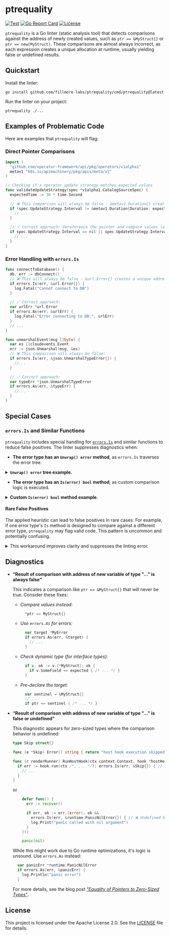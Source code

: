 # ptrequality

[![Test](https://github.com/fillmore-labs/ptrequality/actions/workflows/test.yml/badge.svg?branch=main)](https://github.com/fillmore-labs/ptrequality/actions/workflows/test.yml)
[![Go Report Card](https://goreportcard.com/badge/fillmore-labs.com/ptrequality)](https://goreportcard.com/report/fillmore-labs.com/ptrequality)
[![License](https://img.shields.io/github/license/fillmore-labs/ptrequality)](https://www.apache.org/licenses/LICENSE-2.0)

`ptrequality` is a Go linter (static analysis tool) that detects comparisons against the address of newly created values,
such as `ptr == &MyStruct{}` or `ptr == new(MyStruct)`. These comparisons are almost always incorrect, as each
expression creates a unique allocation at runtime, usually yielding false or undefined results.

## Quickstart

Install the linter:

```console
go install github.com/fillmore-labs/ptrequality/cmd/ptrequality@latest
```

Run the linter on your project:

```console
ptrequality ./...
```

## Examples of Problematic Code

Here are examples that `ptrequality` will flag:

### Direct Pointer Comparisons

```go
import (
  "github.com/operator-framework/api/pkg/operators/v1alpha1"
  metav1 "k8s.io/apimachinery/pkg/apis/meta/v1"
)

// Checking if a operator update strategy matches expected values
func validateUpdateStrategy(spec *v1alpha1.CatalogSourceSpec) {
  expectedTime := 30 * time.Second

  // ❌ This comparison will always be false - &metav1.Duration{} creates a unique address.
  if (spec.UpdateStrategy.Interval != &metav1.Duration{Duration: expectedTime}) {
    // ...
  }

  // ✅ Correct approach: Dereference the pointer and compare values (after a nil check).
  if spec.UpdateStrategy.Interval == nil || spec.UpdateStrategy.Interval.Duration != expectedTime {
    // ...
  }
}
```

### Error Handling with `errors.Is`

```go
func connectToDatabase() {
  db, err := dbConnect()
  // ❌ This will always be false - &url.Error{} creates a unique address.
  if errors.Is(err, &url.Error{}) {
    log.Fatal("Cannot connect to DB")
  }

  // ✅ Correct approach:
  var urlErr *url.Error
  if errors.As(err, &urlErr) {
    log.Fatal("Error connecting to DB:", urlErr)
  }
  // ...
}

func unmarshalEvent(msg []byte) {
  var es []cloudevents.Event
  err := json.Unmarshal(msg, &es)
  // ❌ This comparison will always be false:
  if errors.Is(err, &json.UnmarshalTypeError{}) {
    //...
  }

  // ✅ Correct approach:
  var typeErr *json.UnmarshalTypeError
  if errors.As(err, &typeErr) {
    //...
  }
}
```

## Special Cases

### `errors.Is` and Similar Functions

`ptrequality` includes special handling for [`errors.Is`](https://pkg.go.dev/errors#Is) and similar functions to reduce
false positives. The linter suppresses diagnostics when:

- **The error type has an `Unwrap() error` method**, as `errors.Is` traverses the error tree.

<details><summary><b><code>Unwrap() error</code> tree example.</b></summary>

```go
type wrappedError struct{ Cause error }

func (e *wrappedError) Error() string { return "wrapped: " + e.Cause.Error() }
func (e *wrappedError) Unwrap() error { return e.Cause } // This suppresses the diagnostic.

  // No warning for this code:
  if errors.Is(&wrappedError{os.ErrNoDeadline}, os.ErrNoDeadline) { // Valid due to "Unwrap" method.
    // ...
  }
```

</details>

- **The error type has an `Is(error) bool` method**, as custom comparison logic is executed.

<details><summary><b>Custom <code>Is(error) bool</code> method example.</b></summary>

When the static type of an error is just the `error` interface, the analyzer cannot know its dynamic type, so the
diagnostic is also suppressed when the _target_ has an `Is(error) bool` method:

```go
type customError struct{ Code int }

func (i *customError) Error() string { return fmt.Sprintf("custom error %d", i.Code) }

func (i *customError) Is(err error) bool { // This suppresses the diagnostic.
  _, ok := err.(*customError)
  return ok
}

  err = func() error {
    return &customError{100}
  }()

  // No warning for this code:
  if errors.Is(err, &customError{200}) { // Valid due to custom "Is" method.
    // ...
  }
```

</details>

#### Rare False Positives

The applied heuristic can lead to false positives in rare cases. For example, if one error type's `Is` method is
designed to compare against a different error type, `ptrequality` may flag valid code. This pattern is uncommon and
potentially confusing.

<details><summary>This workaround improves clarity and suppresses the linting error.</summary>

```go
type errorA struct{ Code int }

func (e *errorA) Error() string { return fmt.Sprintf("error a %d", e.Code) }

type errorB struct{ Code int }

func (e *errorB) Error() string { return fmt.Sprintf("error b %d", e.Code) }

func (e *errorB) Is(err error) bool {
  if err, ok := err.(*errorA); ok { // errorB knows how to check against errorA.
    return e.Code == err.Code
  }

  return false
}

  err := func() error {
    return &errorB{100}
  }()

  // ❌ This valid code gets flagged:
  if errors.Is(err, &errorA{100}) { // Flagged, but technically correct.
    // ...
  }

  // ✅ Document to clarify intent and assign to an identifier to suppress the warning:
  target := &errorA{100} // errorB's "Is" method should match.
  if errors.Is(err, target) {
    // ...
  }
```

</details>

## Diagnostics

- **“Result of comparison with address of new variable of type "..." is always false”**

  This indicates a comparison like `ptr == &MyStruct{}` that will never be true. Consider these fixes:

  - _Compare values instead:_

    ```go
      *ptr == MyStruct{}
    ```

  - _Use `errors.As` for errors:_

    ```go
      var target *MyError
      if errors.As(err, &target) {
        // ...
      }
    ```

  - _Check dynamic type (for interface types):_

    ```go
      if v, ok := v.(*MyStruct); ok {
        if v.SomeField == expected { /* ... */ }
      }
    ```

  - _Pre-declare the target:_

    ```go
      var sentinel = &MyStruct{}
      // ...
      if ptr == sentinel { /* ... */ }
    ```

- **“Result of comparison with address of new variable of type "..." is false or undefined”**

  This diagnostic appears for zero-sized types where the comparison behavior is undefined:

  ```go
  type Skip struct{}

  func (e *Skip) Error() string { return "host hook execution skipped." }

  func (r renderRunner) RunHostHook(ctx context.Context, hook *hostHook) {
    if err := hook.run(ctx /*, ... */); errors.Is(err, &Skip{}) { // ❌ Undefined behavior.
      // ...
    }
  }
  ```

  or

  ```go
      defer func() {
        err := recover()

        if err, ok := err.(error); ok &&
          errors.Is(err, &runtime.PanicNilError{}) { // ❌ Undefined behavior.
          log.Print("panic called with nil argument")
        }
      }()

      panic(nil)
  ```

  While this might work due to Go runtime optimizations, it's logic is unsound. Use `errors.As` instead:

  ```go
    var panicErr *runtime.PanicNilError
    if errors.As(err, &panicErr) {
      log.Println("panic error")
    }
  ```

  For more details, see the blog post
  [_"Equality of Pointers to Zero-Sized Types"_](https://blog.fillmore-labs.com/posts/zerosized-1/).

## License

This project is licensed under the Apache License 2.0. See the [LICENSE](LICENSE) file for details.
